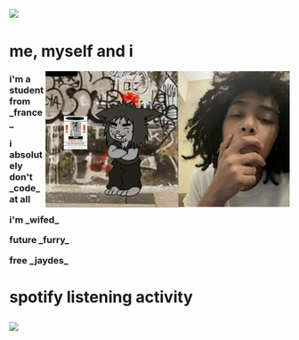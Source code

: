 <p style="font-family: 'SF Pro Display Heavy'">
  <meta name="viewport" content="width=device-width, initial-scale=1.0">

<img src="https://readme-typing-svg.demolab.com?font=SF+UI+Display+Heavy&size=310&duration=2100&pause=121&color=D9B4F7&background=FF000000&center=true&vCenter=true&width=3210&height=821&lines=hawk+tuah;+i'm+yzwr+(ply)" />

<h1> me, myself and i </h1>


<img align="right" width="200" src="https://github.com/YazWare/YazWare/blob/main/jaydes%20(1).jpg?raw=true" />
<img align="right" width="239" src="https://github.com/YazWare/YazWare/blob/main/Jaydes.jpg?raw=true" />

<h3> 
  
 <p> i'm a student from _france_ </p>
  
 <p>  i absolutely don't _code_ at all </p>
 
  <p> i'm _wifed_ </p>
 
<p>  future _furry_ </p>
 
  <p> free _jaydes_ </h3> </p>


<p>   </p>
<p>   </p>

 <h1> <p> spotify listening activity </p> </h1> 
<img src="https://spotify-github-profile.kittinanx.com/api/view?uid=31eqgi2msgjiqm6znplew2zccfq4&cover_image=true&theme=default&show_offline=false&background_color=000000&interchange=false&bar_color=fd81d6&bar_color_cover=false)](https://spotify-github-profile.kittinanx.com/api/view?uid=31eqgi2msgjiqm6znplew2zccfq4&redirect=true)" />
</p>
